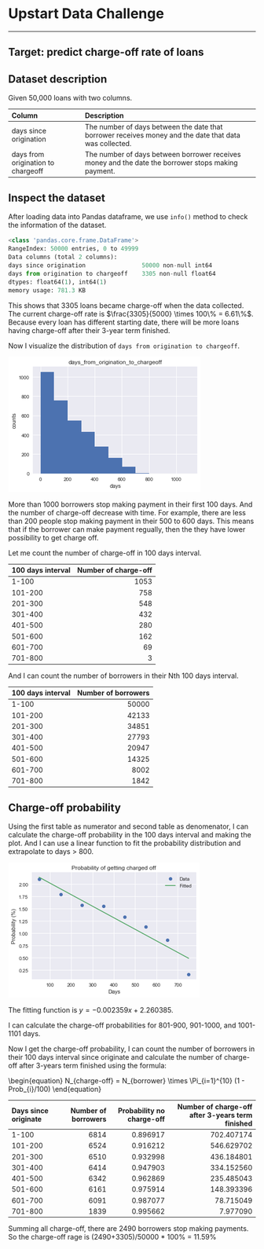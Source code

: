 # Upstart Data Challenge

---

## Target: predict charge-off rate of loans

## Dataset description

Given 50,000 loans with two columns.

|Column                            | Description|
|:---------------------------------|:-----------|
|days since origination            |The number of days between the date that borrower receives money and the date that data was collected.|
|days from origination to chargeoff|The number of days between borrower receives money and the date the borrower stops making payment.|

## Inspect the dataset

After loading data into Pandas dataframe, we use `info()` method to check the information of the dataset.

```python
<class 'pandas.core.frame.DataFrame'>
RangeIndex: 50000 entries, 0 to 49999
Data columns (total 2 columns):
days since origination                50000 non-null int64
days from origination to chargeoff    3305 non-null float64
dtypes: float64(1), int64(1)
memory usage: 781.3 KB
```

This shows that 3305 loans became charge-off when the data collected. The current charge-off rate is $\frac{3305}{5000} \times 100\% = 6.61\%$. Because every loan has different starting date, there will be more loans having charge-off after their 3-year term finished.

Now I visualize the distribution of `days from origination to chargeoff`.

![chargeoff.png](chargeoff.png)

More than 1000 borrowers stop making payment in their first 100 days. And the number of charge-off decrease with time. For example, there are less than 200 people stop making payment in their 500 to 600 days. This means that if the borrower can make payment regually, then the they have lower possibility to get charge off.

Let me count the number of charge-off in 100 days interval.

|100 days interval|Number of charge-off|
|:----------------|-------------------:|
|1-100            |1053                |
|101-200          |758                 |
|201-300          |548                 |
|301-400          |432                 |
|401-500          |280                 |
|501-600          |162                 |
|601-700          |69                  |
|701-800          |3                   |

And I can count the number of borrowers in their Nth 100 days interval.

|100 days interval|Number of borrowers|
|:----------------|------------------:|
|1-100            |50000              |
|101-200          |42133              |
|201-300          |34851              |
|301-400          |27793              |
|401-500          |20947              |
|501-600          |14325              |
|601-700          |8002               |
|701-800          |1842               |

## Charge-off probability

Using the first table as numerator and second table as denomenator, I can calculate the charge-off probability in the 100 days interval and making the plot. And I can use a linear function to fit the probability distribution and extrapolate to days > 800.

![fitting.png](fitting.png)

The fitting function is $y = -0.002359 x + 2.260385$.

I can calculate the charge-off probabilities for 801-900, 901-1000, and 1001-1101 days.

Now I get the charge-off probability, I can count the number of borrowers in their 100 days interval since originate and calculate the number of charge-off after 3-years term finished using the formula:

\begin{equation}
N_{charge-off} = N_{borrower} \times \Pi_{i=1}^{10} (1 - Prob_{i}/100)
\end{equation}

|Days since originate|Number of borrowers|Probability no charge-off|Number of charge-off after 3-years term finished| 
|:-------------------|------------------:|------------------------:|----------:|
|1-100               | 6814              | 0.896917                |702.407174|
|101-200             | 6524              | 0.916212                | 546.629702|
|201-300             | 6510              | 0.932998                | 436.184801|
|301-400             | 6414              | 0.947903                | 334.152560|
|401-500             | 6342              | 0.962869                | 235.485043|
|501-600             | 6161              | 0.975914                | 148.393396|
|601-700             | 6091              | 0.987077                |78.715049|
|701-800             | 1839              | 0.995662                |7.977090 |

Summing all charge-off, there are 2490 borrowers stop making payments. So the charge-off rage is (2490+3305)/50000 * 100% = 11.59%